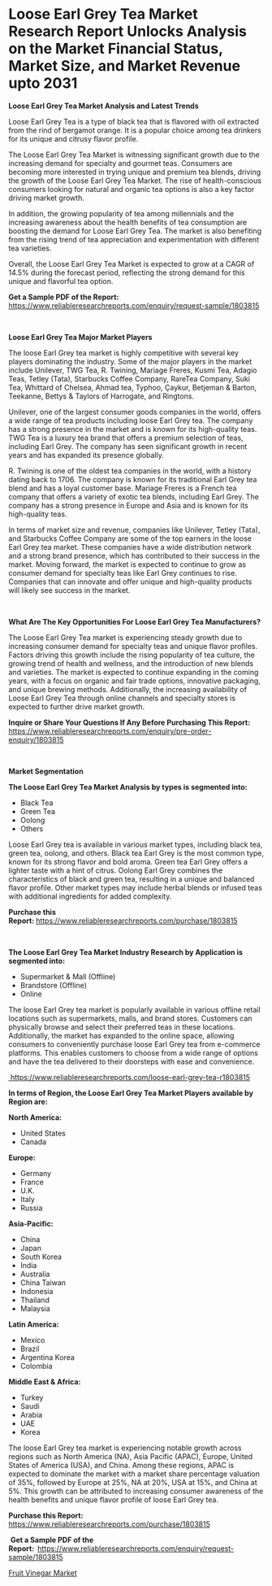 <p><h1>Loose Earl Grey Tea Market Research Report Unlocks Analysis on the Market Financial Status, Market Size, and Market Revenue upto 2031</h1></p><p><strong>Loose Earl Grey Tea Market Analysis and Latest Trends</strong></p>
<p><p>Loose Earl Grey Tea is a type of black tea that is flavored with oil extracted from the rind of bergamot orange. It is a popular choice among tea drinkers for its unique and citrusy flavor profile. </p><p>The Loose Earl Grey Tea Market is witnessing significant growth due to the increasing demand for specialty and gourmet teas. Consumers are becoming more interested in trying unique and premium tea blends, driving the growth of the Loose Earl Grey Tea Market. The rise of health-conscious consumers looking for natural and organic tea options is also a key factor driving market growth.</p><p>In addition, the growing popularity of tea among millennials and the increasing awareness about the health benefits of tea consumption are boosting the demand for Loose Earl Grey Tea. The market is also benefiting from the rising trend of tea appreciation and experimentation with different tea varieties.</p><p>Overall, the Loose Earl Grey Tea Market is expected to grow at a CAGR of 14.5% during the forecast period, reflecting the strong demand for this unique and flavorful tea option.</p></p>
<p><strong>Get a Sample PDF of the Report:&nbsp;</strong> <a href="https://www.reliableresearchreports.com/enquiry/request-sample/1803815">https://www.reliableresearchreports.com/enquiry/request-sample/1803815</a></p>
<p>&nbsp;</p>
<p><strong>Loose Earl Grey Tea Major Market Players</strong></p>
<p><p>The loose Earl Grey tea market is highly competitive with several key players dominating the industry. Some of the major players in the market include Unilever, TWG Tea, R. Twining, Mariage Freres, Kusmi Tea, Adagio Teas, Tetley (Tata), Starbucks Coffee Company, RareTea Company, Suki Tea, Whittard of Chelsea, Ahmad tea, Typhoo, Çaykur, Betjeman & Barton, Teekanne, Bettys & Taylors of Harrogate, and Ringtons.</p><p>Unilever, one of the largest consumer goods companies in the world, offers a wide range of tea products including loose Earl Grey tea. The company has a strong presence in the market and is known for its high-quality teas. TWG Tea is a luxury tea brand that offers a premium selection of teas, including Earl Grey. The company has seen significant growth in recent years and has expanded its presence globally.</p><p>R. Twining is one of the oldest tea companies in the world, with a history dating back to 1706. The company is known for its traditional Earl Grey tea blend and has a loyal customer base. Mariage Freres is a French tea company that offers a variety of exotic tea blends, including Earl Grey. The company has a strong presence in Europe and Asia and is known for its high-quality teas.</p><p>In terms of market size and revenue, companies like Unilever, Tetley (Tata), and Starbucks Coffee Company are some of the top earners in the loose Earl Grey tea market. These companies have a wide distribution network and a strong brand presence, which has contributed to their success in the market. Moving forward, the market is expected to continue to grow as consumer demand for specialty teas like Earl Grey continues to rise. Companies that can innovate and offer unique and high-quality products will likely see success in the market.</p></p>
<p>&nbsp;</p>
<p><strong>What Are The Key Opportunities For Loose Earl Grey Tea Manufacturers?</strong></p>
<p><p>The Loose Earl Grey Tea market is experiencing steady growth due to increasing consumer demand for specialty teas and unique flavor profiles. Factors driving this growth include the rising popularity of tea culture, the growing trend of health and wellness, and the introduction of new blends and varieties. The market is expected to continue expanding in the coming years, with a focus on organic and fair trade options, innovative packaging, and unique brewing methods. Additionally, the increasing availability of Loose Earl Grey Tea through online channels and specialty stores is expected to further drive market growth.</p></p>
<p><strong>Inquire or Share Your Questions If Any Before Purchasing This Report:</strong> <a href="https://www.reliableresearchreports.com/enquiry/pre-order-enquiry/1803815">https://www.reliableresearchreports.com/enquiry/pre-order-enquiry/1803815</a></p>
<p>&nbsp;</p>
<p><strong>Market Segmentation</strong></p>
<p><strong>The Loose Earl Grey Tea Market Analysis by types is segmented into:</strong></p>
<p><ul><li>Black Tea</li><li>Green Tea</li><li>Oolong</li><li>Others</li></ul></p>
<p><p>Loose Earl Grey tea is available in various market types, including black tea, green tea, oolong, and others. Black tea Earl Grey is the most common type, known for its strong flavor and bold aroma. Green tea Earl Grey offers a lighter taste with a hint of citrus. Oolong Earl Grey combines the characteristics of black and green tea, resulting in a unique and balanced flavor profile. Other market types may include herbal blends or infused teas with additional ingredients for added complexity.</p></p>
<p><strong>Purchase this Report:&nbsp;</strong><a href="https://www.reliableresearchreports.com/purchase/1803815">https://www.reliableresearchreports.com/purchase/1803815</a></p>
<p>&nbsp;</p>
<p><strong>The Loose Earl Grey Tea Market Industry Research by Application is segmented into:</strong></p>
<p><ul><li>Supermarket & Mall (Offline)</li><li>Brandstore (Offline)</li><li>Online</li></ul></p>
<p><p>The loose Earl Grey tea market is popularly available in various offline retail locations such as supermarkets, malls, and brand stores. Customers can physically browse and select their preferred teas in these locations. Additionally, the market has expanded to the online space, allowing consumers to conveniently purchase loose Earl Grey tea from e-commerce platforms. This enables customers to choose from a wide range of options and have the tea delivered to their doorsteps with ease and convenience.</p></p>
<p><a href="https://www.reliableresearchreports.com/loose-earl-grey-tea-r1803815">&nbsp;https://www.reliableresearchreports.com/loose-earl-grey-tea-r1803815</a></p>
<p><strong>In terms of Region, the Loose Earl Grey Tea Market Players available by Region are:</strong></p>
<p>
    <p> <strong> North America: </strong>
        <ul>
            <li>United States</li>
            <li>Canada</li>
        </ul>
        </p> 
    <p> <strong> Europe: </strong>
        <ul>
            <li>Germany</li>
            <li>France</li>
            <li>U.K.</li>
            <li>Italy</li>
            <li>Russia</li>
        </ul>
        </p> 
    <p> <strong> Asia-Pacific: </strong>
        <ul>
            <li>China</li>
            <li>Japan</li>
            <li>South Korea</li>
            <li>India</li>
            <li>Australia</li>
            <li>China Taiwan</li>
            <li>Indonesia</li>
            <li>Thailand</li>
            <li>Malaysia</li>
        </ul>
        </p> 
    <p> <strong> Latin America: </strong>
        <ul>
            <li>Mexico</li>
            <li>Brazil</li>
            <li>Argentina Korea</li>
            <li>Colombia</li>
        </ul>
        </p> 
    <p> <strong> Middle East & Africa: </strong>
        <ul>
            <li>Turkey</li>
            <li>Saudi</li>
            <li>Arabia</li>
            <li>UAE</li>
            <li>Korea</li>
        </ul>
    </p>
    </p>
<p><p>The loose Earl Grey tea market is experiencing notable growth across regions such as North America (NA), Asia Pacific (APAC), Europe, United States of America (USA), and China. Among these regions, APAC is expected to dominate the market with a market share percentage valuation of 35%, followed by Europe at 25%, NA at 20%, USA at 15%, and China at 5%. This growth can be attributed to increasing consumer awareness of the health benefits and unique flavor profile of loose Earl Grey tea.</p></p>
<p><strong>Purchase this Report: </strong><a href="https://www.reliableresearchreports.com/purchase/1803815">https://www.reliableresearchreports.com/purchase/1803815</a></p>
<p>&nbsp;<strong>Get a Sample PDF of the Report:&nbsp;&nbsp;</strong><a href="https://www.reliableresearchreports.com/enquiry/request-sample/1803815">https://www.reliableresearchreports.com/enquiry/request-sample/1803815</a></p>
<p><strong></strong></p>
<p><p><a href="https://github.com/sonuprakash1/Market-Research-Report-List-2/blob/main/fruit-vinegar-market.md">Fruit Vinegar Market</a></p></p>